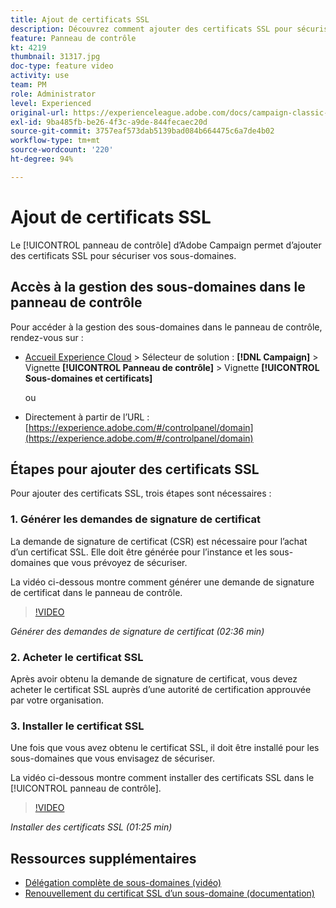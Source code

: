 ```yaml
---
title: Ajout de certificats SSL
description: Découvrez comment ajouter des certificats SSL pour sécuriser vos sous-domaines.
feature: Panneau de contrôle
kt: 4219
thumbnail: 31317.jpg
doc-type: feature video
activity: use
team: PM
role: Administrator
level: Experienced
original-url: https://experienceleague.adobe.com/docs/campaign-classic-learn/tutorials/administrating/control-panel-acc/adding-ssl-certificates.html
exl-id: 9ba485fb-be26-4f3c-a9de-844fecaec20d
source-git-commit: 3757eaf573dab5139bad084b664475c6a7de4b02
workflow-type: tm+mt
source-wordcount: '220'
ht-degree: 94%

---
```


# Ajout de certificats SSL

Le [!UICONTROL panneau de contrôle] d’Adobe Campaign permet d’ajouter des certificats SSL pour sécuriser vos sous-domaines.

## Accès à la gestion des sous-domaines dans le panneau de contrôle

Pour accéder à la gestion des sous-domaines dans le panneau de contrôle, rendez-vous sur :

* [Accueil Experience Cloud](https://experience.adobe.com/#/home) > Sélecteur de solution : **[!DNL Campaign]** > Vignette **[!UICONTROL Panneau de contrôle]** > Vignette **[!UICONTROL Sous-domaines et certificats]**

   ou
* Directement à partir de l’URL : [https://experience.adobe.com/#/controlpanel/domain](https://experience.adobe.com/#/controlpanel/domain)

## Étapes pour ajouter des certificats SSL

Pour ajouter des certificats SSL, trois étapes sont nécessaires :

### 1. Générer les demandes de signature de certificat

La demande de signature de certificat (CSR) est nécessaire pour l’achat d’un certificat SSL. Elle doit être générée pour l’instance et les sous-domaines que vous prévoyez de sécuriser.

La vidéo ci-dessous montre comment générer une demande de signature de certificat dans le panneau de contrôle.

>[!VIDEO](https://video.tv.adobe.com/v/31317?quality=12)

*Générer des demandes de signature de certificat (02:36 min)*

### 2. Acheter le certificat SSL

Après avoir obtenu la demande de signature de certificat, vous devez acheter le certificat SSL auprès d’une autorité de certification approuvée par votre organisation.

### 3. Installer le certificat SSL

Une fois que vous avez obtenu le certificat SSL, il doit être installé pour les sous-domaines que vous envisagez de sécuriser.

La vidéo ci-dessous montre comment installer des certificats SSL dans le [!UICONTROL panneau de contrôle].

>[!VIDEO](https://video.tv.adobe.com/v/31166?quality=12)

*Installer des certificats SSL (01:25 min)*

## Ressources supplémentaires

* [Délégation complète de sous-domaines (vidéo)](./subdomain-delegation.md)
* [Renouvellement du certificat SSL d’un sous-domaine (documentation)](https://experienceleague.adobe.com/docs/control-panel/using/subdomains-and-certificates/renewing-subdomain-certificate.html)